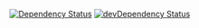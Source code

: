 [![Dependency Status](https://david-dm.org/dragonprojects/maxdome-rssfeeds.svg)](https://david-dm.org/dragonprojects/maxdome-rssfeeds)
[![devDependency Status](https://david-dm.org/dragonprojects/maxdome-rssfeeds/dev-status.svg)](https://david-dm.org/dragonprojects/maxdome-rssfeeds?type=dev)
